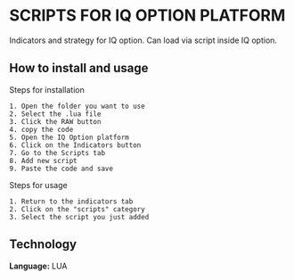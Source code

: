 
# SCRIPTS FOR IQ OPTION PLATFORM

Indicators and strategy for IQ option. Can load via script inside IQ option.


## How to install and usage

Steps for installation

```
1. Open the folder you want to use
2. Select the .lua file
3. Click the RAW button
4. copy the code
5. Open the IQ Option platform
6. Click on the Indicators button
7. Go to the Scripts tab
8. Add new script
9. Paste the code and save
```

Steps for usage
```
1. Return to the indicators tab
2. Click on the "scripts" category
3. Select the script you just added
```

## Technology

**Language:** LUA

